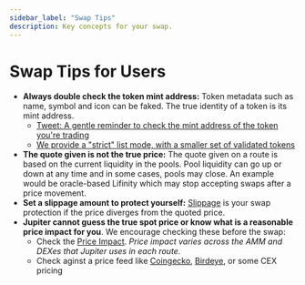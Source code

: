 ```yaml
---
sidebar_label: "Swap Tips"
description: Key concepts for your swap.
---
```


# Swap Tips for Users

- **Always double check the token mint address:** Token metadata such as name, symbol and icon can be faked. The true identity of a token is its mint address. 
  - [Tweet: A gentle reminder to check the mint address of the token you're trading](https://twitter.com/JupiterExchange/status/1580217415593443329?s=20&t=xmsYmPnUZfuS6tQpvEQ7Pg)
  - [We provide a "strict" list mode, with a smaller set of validated tokens](/docs/apis/token-list/getting-tokens-on-jup)
- **The quote given is not the true price:** The quote given on a route is based on the current liquidity in the pools. Pool liquidity can go up or down at any time and in some cases, pools may close. An example would be oracle-based Lifinity which may stop accepting swaps after a price movement.
- **Set a slippage amount to protect yourself:** [Slippage](/guides/price-impact-slippage-price-warning) is your swap protection if the price diverges from the quoted price.
- **Jupiter cannot guess the true spot price or know what is a reasonable price impact for you**. We encourage checking these before the swap:
  - Check the [Price Impact](/guides/price-impact-slippage-price-warning). *Price impact varies across the AMM and DEXes that Jupiter uses in each route.*
  - Check aginst a price feed like [Coingecko](https://www.coingecko.com/), [Birdeye](https://birdeye.so/), or some CEX pricing

